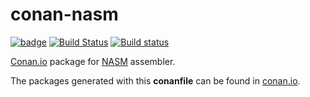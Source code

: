 # conan-nasm
[![badge](https://img.shields.io/badge/conan.io-nasm%2F2.12.02-green.svg?logo=data:image/png;base64%2CiVBORw0KGgoAAAANSUhEUgAAAA4AAAAOCAMAAAAolt3jAAAA1VBMVEUAAABhlctjlstkl8tlmMtlmMxlmcxmmcxnmsxpnMxpnM1qnc1sn85voM91oM11oc1xotB2oc56pNF6pNJ2ptJ8ptJ8ptN9ptN8p9N5qNJ9p9N9p9R8qtOBqdSAqtOAqtR%2BrNSCrNJ/rdWDrNWCsNWCsNaJs9eLs9iRvNuVvdyVv9yXwd2Zwt6axN6dxt%2Bfx%2BChyeGiyuGjyuCjyuGly%2BGlzOKmzOGozuKoz%2BKqz%2BOq0OOv1OWw1OWw1eWx1eWy1uay1%2Baz1%2Baz1%2Bez2Oe02Oe12ee22ujUGwH3AAAAAXRSTlMAQObYZgAAAAFiS0dEAIgFHUgAAAAJcEhZcwAACxMAAAsTAQCanBgAAAAHdElNRQfgBQkREyOxFIh/AAAAiklEQVQI12NgAAMbOwY4sLZ2NtQ1coVKWNvoc/Eq8XDr2wB5Ig62ekza9vaOqpK2TpoMzOxaFtwqZua2Bm4makIM7OzMAjoaCqYuxooSUqJALjs7o4yVpbowvzSUy87KqSwmxQfnsrPISyFzWeWAXCkpMaBVIC4bmCsOdgiUKwh3JojLgAQ4ZCE0AMm2D29tZwe6AAAAAElFTkSuQmCC)](http://www.conan.io/source/nasm/2.12.02/Mikayex/stable)
[![Build Status](https://travis-ci.org/Mikayex/conan-nasm.svg?branch=master)](https://travis-ci.org/Mikayex/conan-nasm)
[![Build status](https://ci.appveyor.com/api/projects/status/dt3m5q7vx7fcp6mi/branch/master?svg=true)](https://ci.appveyor.com/project/Mikayex/conan-nasm/branch/master)

[Conan.io](https://conan.io) package for [NASM](http://www.nasm.us/) assembler.

The packages generated with this **conanfile** can be found in [conan.io](https://www.conan.io/source/nasm/2.12.02/Mikayex/stable).
